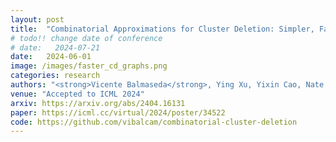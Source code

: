 ```yaml
---
layout: post
title:  "Combinatorial Approximations for Cluster Deletion: Simpler, Faster, and Better"
# todo!! change date of conference
# date:   2024-07-21
date:   2024-06-01
image: /images/faster_cd_graphs.png
categories: research
authors: "<strong>Vicente Balmaseda</strong>, Ying Xu, Yixin Cao, Nate Veldt"
venue: "Accepted to ICML 2024"
arxiv: https://arxiv.org/abs/2404.16131
paper: https://icml.cc/virtual/2024/poster/34522
code: https://github.com/vibalcam/combinatorial-cluster-deletion
---
```

<!-- todo!! add description -->
<!-- novel combinatorial approximation algorithm for the cluster deletion problem, achieving a more scalable and faster algorithm -->
